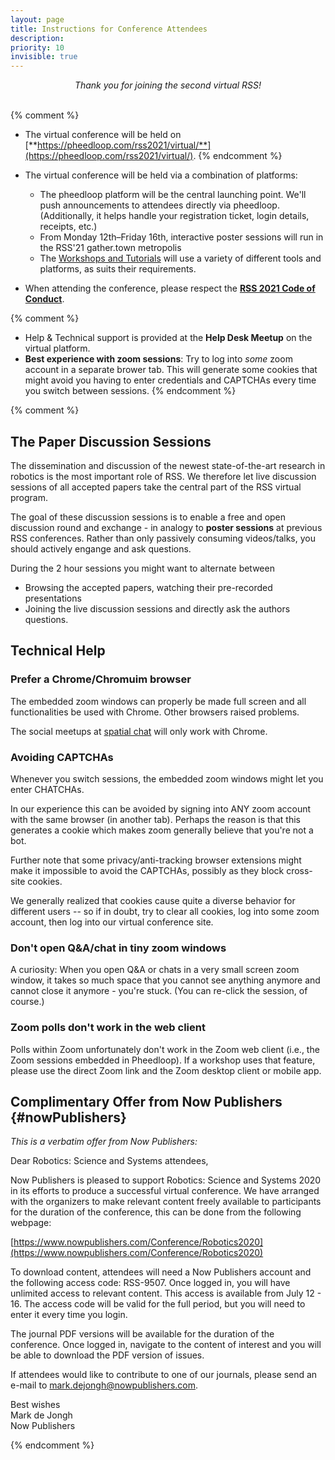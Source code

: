 ```yaml
---
layout: page
title: Instructions for Conference Attendees
description: 
priority: 10
invisible: true
---
```


<center><i>Thank you for joining the second virtual RSS!</i></center>

<br/>

{% comment %}
* The virtual conference will be held on
[**https://pheedloop.com/rss2021/virtual/**](https://pheedloop.com/rss2021/virtual/).
{% endcomment %}

* The virtual conference will be held via a combination of platforms:
  * The pheedloop platform will be the central launching point. We'll push announcements to attendees directly via pheedloop. (Additionally, it helps handle your registration ticket, login details, receipts, etc.)
  * From Monday 12th&ndash;Friday 16th, interactive poster sessions will run in the RSS'21 gather.town metropolis
  * The <a href="{{ site.baseurl }}/program/workshops/">Workshops and Tutorials</a> will use a variety of different tools and platforms, as suits their requirements.

* When attending the conference, please respect the
[**RSS 2021 Code of Conduct**](../codeOfConduct/).

{% comment %}
* Help & Technical support is provided at the **Help Desk Meetup** on the virtual platform.
* **Best experience with zoom sessions**: Try to log into *some* zoom account in a separate brower tab. This will generate some cookies that might avoid you having to enter credentials and CAPTCHAs every time you switch between sessions.
{% endcomment %}


{% comment %}

## The Paper Discussion Sessions

The dissemination and discussion of the newest state-of-the-art
research in robotics is the most important role of RSS. We therefore
let live discussion sessions of all accepted papers take the central
part of the RSS virtual program.

The goal of these discussion sessions is to enable a free and open
discussion round and exchange - in analogy to **poster sessions** at
previous RSS conferences. Rather than only passively consuming videos/talks,
you should actively engange and ask questions.

During the 2 hour sessions you might want to alternate between
* Browsing the accepted papers, watching their pre-recorded presentations
* Joining the live discussion sessions and directly ask the authors questions.


## Technical Help

### Prefer a Chrome/Chromuim browser

The embedded zoom windows can properly be made full screen and all
functionalities be used with Chrome. Other browsers raised problems.

The social meetups at
[spatial chat](https://spatial.chat/s/RSS2020Hallway) will only work
with Chrome.

### Avoiding CAPTCHAs

Whenever you switch sessions, the embedded zoom windows might let you
enter CHATCHAs.

In our experience this can be avoided by signing into ANY zoom account
with the same browser (in another tab). Perhaps the reason is that
this generates a cookie which makes zoom generally believe that you're
not a bot.

Further note that some privacy/anti-tracking browser extensions might
make it impossible to avoid the CAPTCHAs, possibly as they block
cross-site cookies.

We generally realized that cookies cause quite a diverse behavior for
different users -- so if in doubt, try to clear all cookies, log into
some zoom account, then log into our virtual conference site.

### Don't open Q&A/chat in tiny zoom windows

A curiosity: When you open Q&A or chats in a very small screen zoom
window, it takes so much space that you cannot see anything anymore
and cannot close it anymore - you're stuck. (You can re-click the
session, of course.)

### Zoom polls don't work in the web client

Polls within Zoom unfortunately don't work in the Zoom web client 
(i.e., the Zoom sessions embedded in Pheedloop). If a workshop uses
that feature, please use the direct Zoom link and the Zoom desktop 
client or mobile app.


## Complimentary Offer from Now Publishers {#nowPublishers}

*This is a verbatim offer from Now Publishers:*

Dear Robotics: Science and Systems attendees,

Now Publishers is pleased to support Robotics: Science and Systems
2020 in its efforts to produce a successful virtual conference. We 
have arranged with the organizers to make relevant content freely 
available to participants for the duration of the conference, this can 
be done from the following webpage:

[https://www.nowpublishers.com/Conference/Robotics2020](https://www.nowpublishers.com/Conference/Robotics2020)

To download content, attendees will need a Now Publishers account and
the following access code: RSS-9507. Once logged in, you will have
unlimited access to relevant content. This access is available from
July 12 - 16. The access code will be valid for the full period, but
you will need to enter it every time you login.
  
The journal PDF versions will be available for the duration of the
conference. Once logged in, navigate to the content of interest and
you will be able to download the PDF version of issues.
  
If attendees would like to contribute to one of our journals, please
send an e-mail to mark.dejongh@nowpublishers.com.

Best wishes<br>
Mark de Jongh<br>
Now Publishers

{% endcomment %}
